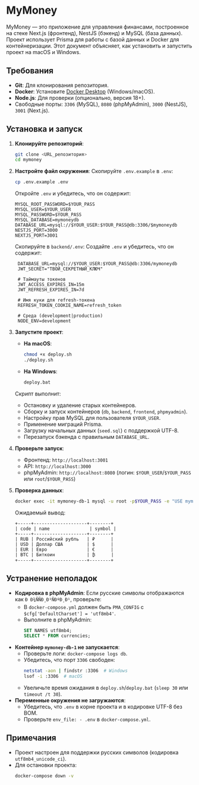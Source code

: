 # MyMoney

MyMoney — это приложение для управления финансами, построенное на стеке Next.js (фронтенд), NestJS (бэкенд) и MySQL (база данных). Проект использует Prisma для работы с базой данных и Docker для контейнеризации. Этот документ объясняет, как установить и запустить проект на macOS и Windows.

## Требования
- **Git**: Для клонирования репозитория.
- **Docker**: Установите [Docker Desktop](https://www.docker.com/products/docker-desktop/) (Windows/macOS).
- **Node.js**: Для проверки (опционально, версия 18+).
- Свободные порты: `3306` (MySQL), `8080` (phpMyAdmin), `3000` (NestJS), `3001` (Next.js).

## Установка и запуск
1. **Клонируйте репозиторий**:
   ```bash
   git clone <URL_репозитория>
   cd mymoney
   ```

2. **Настройте файл окружения**:
   Скопируйте `.env.example` в `.env`:
   ```bash
   cp .env.example .env
   ```
   Откройте `.env` и убедитесь, что он содержит:
   ```env
   MYSQL_ROOT_PASSWORD=$YOUR_PASS
   MYSQL_USER=$YOUR_USER
   MYSQL_PASSWORD=$YOUR_PASS
   MYSQL_DATABASE=mymoneydb
   DATABASE_URL=mysql://$YOUR_USER:$YOUR_PASS@db:3306/$mymoneydb
   NESTJS_PORT=3000
   NEXTJS_PORT=3001
   ```

   Скопируйте в `backend/.env`:
   Создайте `.env` и убедитесь, что он содержит:
   ```env
    DATABASE_URL=mysql://$YOUR_USER:$YOUR_PASS@db:3306/mymoneydb
    JWT_SECRET="ТВОЙ_СЕКРЕТНЫЙ_КЛЮЧ"

    # Таймауты токенов
    JWT_ACCESS_EXPIRES_IN=15m
    JWT_REFRESH_EXPIRES_IN=7d
   
    # Имя куки для refresh-токена
    REFRESH_TOKEN_COOKIE_NAME=refresh_token
   
    # Среда (development|production)
    NODE_ENV=development
   ```

3. **Запустите проект**:
   - **На macOS**:
     ```bash
     chmod +x deploy.sh
     ./deploy.sh
     ```
   - **На Windows**:
     ```bash
     deploy.bat
     ```

   Скрипт выполнит:
   - Остановку и удаление старых контейнеров.
   - Сборку и запуск контейнеров (`db`, `backend`, `frontend`, `phpmyadmin`).
   - Настройку прав MySQL для пользователя `$YOUR_USER`.
   - Применение миграций Prisma.
   - Загрузку начальных данных (`seed.sql`) с поддержкой UTF-8.
   - Перезапуск бэкенда с правильным `DATABASE_URL`.

4. **Проверьте запуск**:
   - Фронтенд: `http://localhost:3001`
   - API: `http://localhost:3000`
   - phpMyAdmin: `http://localhost:8080` (логин: `$YOUR_USER`/`$YOUR_PASS` или `root`/`$YOUR_PASS`)

5. **Проверка данных**:
   ```bash
   docker exec -it mymoney-db-1 mysql -u root -p$YOUR_PASS -e "USE mymoneydb; SELECT * FROM currencies;"
   ```
   Ожидаемый вывод:
   ```
   +-----+--------------------+--------+
   | code | name               | symbol |
   +-----+--------------------+--------+
   | RUB | Российский рубль   | ₽      |
   | USD | Доллар США         | $      |
   | EUR | Евро               | €      |
   | BTC | Биткоин            | ₿      |
   +-----+--------------------+--------+
   ```

## Устранение неполадок
- **Кодировка в phpMyAdmin**: Если русские символы отображаются как `Ð Ð¾ÑÑÐ¸Ð¹ÑÐºÐ¸Ð¹`, проверьте:
  - В `docker-compose.yml` должен быть `PMA_CONFIG` с `$cfg['DefaultCharset'] = 'utf8mb4'`.
  - Выполните в phpMyAdmin:
    ```sql
    SET NAMES utf8mb4;
    SELECT * FROM currencies;
    ```
- **Контейнер `mymoney-db-1` не запускается**:
  - Проверьте логи: `docker-compose logs db`.
  - Убедитесь, что порт `3306` свободен:
    ```bash
    netstat -aon | findstr :3306  # Windows
    lsof -i :3306  # macOS
    ```
  - Увеличьте время ожидания в `deploy.sh`/`deploy.bat` (`sleep 30` или `timeout /t 30`).
- **Переменные окружения не загружаются**:
  - Убедитесь, что `.env` в корне проекта и в кодировке UTF-8 без BOM.
  - Проверьте `env_file: - .env` в `docker-compose.yml`.

## Примечания
- Проект настроен для поддержки русских символов (кодировка `utf8mb4_unicode_ci`).
- Для остановки проекта:
  ```bash
  docker-compose down -v
  ```
